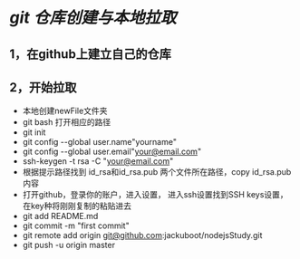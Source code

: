# *git 仓库创建与本地拉取*

## **1，在github上建立自己的仓库**

## **2，开始拉取**

- 本地创建newFile文件夹
- git bash 打开相应的路径
- git init
- git config --global user.name"yourname"
- git config --global user.email"your@email.com"
- ssh-keygen -t rsa -C "your@email.com" 
- 根据提示路径找到 id_rsa和id_rsa.pub 两个文件所在路径，copy  id_rsa.pub 内容
- 打开github，登录你的账户，进入设置， 进入ssh设置找到SSH keys设置， 在key种将刚刚复制的粘贴进去
- git add README.md
- git commit -m "first commit"
- git remote add origin git@github.com:jackuboot/nodejsStudy.git
- git push -u origin master

